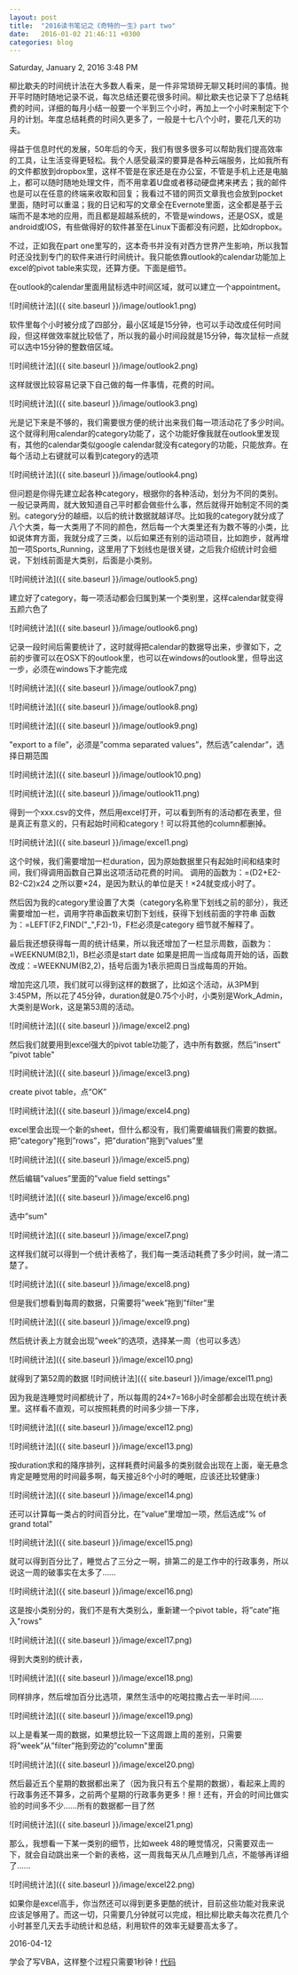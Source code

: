 ```yaml
---
layout: post
title:  "2016读书笔记之《奇特的一生》part two"
date:   2016-01-02 21:46:11 +0300
categories: blog
---
```

Saturday, January 2, 2016 3:48 PM

柳比歇夫的时间统计法在大多数人看来，是一件非常琐碎无聊又耗时间的事情。抛开平时随时随地记录不说，每次总结还要花很多时间。柳比歇夫也记录下了总结耗费的时间，详细的每月小结一般要一个半到三个小时，再加上一个小时来制定下个月的计划。年度总结耗费的时间久更多了，一般是十七八个小时，要花几天的功夫。

得益于信息时代的发展，50年后的今天，我们有很多很多可以帮助我们提高效率的工具，让生活变得更轻松。我个人感受最深的要算是各种云端服务，比如我所有的文件都放到dropbox里，这样不管是在家还是在办公室，不管是手机上还是电脑上，都可以随时随地处理文件，而不用拿着U盘或者移动硬盘拷来拷去；我的邮件也是可以在任意的终端来收取和回复；我看过不错的网页文章我也会放到pocket里面，随时可以重温；我的日记和写的文章全在Evernote里面，这全都是基于云端而不是本地的应用，而且都是超越系统的，不管是windows，还是OSX，或是android或IOS，有些做得好的软件甚至在Linux下面都没有问题，比如dropbox。

不过，正如我在part one里写的，这本奇书并没有对西方世界产生影响，所以我暂时还没找到专门的软件来进行时间统计。我只能依靠outlook的calendar功能加上excel的pivot table来实现，还算方便。下面是细节。

在outlook的calendar里面用鼠标选中时间区域，就可以建立一个appointment。

![时间统计法]({{ site.baseurl }}/image/outlook1.png)

软件里每个小时被分成了四部分，最小区域是15分钟，也可以手动改成任何时间段，但这样做效率就比较低了，所以我的最小时间段就是15分钟，每次鼠标一点就可以选中15分钟的整数倍区域。

![时间统计法]({{ site.baseurl }}/image/outlook2.png)

这样就很比较容易记录下自己做的每一件事情，花费的时间。

![时间统计法]({{ site.baseurl }}/image/outlook3.png)

光是记下来是不够的，我们需要很方便的统计出来我们每一项活动花了多少时间。这个就得利用calendar的category功能了，这个功能好像我就在outlook里发现有，其他的calendar类似google calendar就没有category的功能，只能放弃。在每个活动上右键就可以看到category的选项

![时间统计法]({{ site.baseurl }}/image/outlook4.png)

但问题是你得先建立起各种category，根据你的各种活动，划分为不同的类别。一般记录两周，就大致知道自己平时都会做些什么事，然后就得开始制定不同的类别。category分的越细，以后的统计数据就越详尽。比如我的category就分成了八个大类，每一大类用了不同的颜色，然后每一个大类里还有为数不等的小类，比如说体育方面，我就分成了三类，以后如果还有别的运动项目，比如跑步，就再增加一项Sports_Running，这里用了下划线也是很关键，之后我介绍统计时会细说，下划线前面是大类别，后面是小类别。

![时间统计法]({{ site.baseurl }}/image/outlook5.png)

建立好了category，每一项活动都会归属到某一个类别里，这样calendar就变得五颜六色了

![时间统计法]({{ site.baseurl }}/image/outlook6.png)

记录一段时间后需要统计了，这时就得把calendar的数据导出来，步骤如下，之前的步骤可以在OSX下的outlook里，也可以在windows的outlook里，但导出这一步，必须在windows下才能完成

![时间统计法]({{ site.baseurl }}/image/outlook7.png)

![时间统计法]({{ site.baseurl }}/image/outlook8.png)

![时间统计法]({{ site.baseurl }}/image/outlook9.png)

"export to a file”，必须是”comma separated values”，然后选”calendar”，选择日期范围

![时间统计法]({{ site.baseurl }}/image/outlook10.png)

![时间统计法]({{ site.baseurl }}/image/outlook11.png)

得到一个xxx.csv的文件，然后用excel打开，可以看到所有的活动都在表里，但是真正有意义的，只有起始时间和category！可以将其他的column都删掉。

![时间统计法]({{ site.baseurl }}/image/excel1.png)

这个时候，我们需要增加一栏duration，因为原始数据里只有起始时间和结束时间，我们得调用函数自己算出这项活动花费的时间。
调用的函数为：=(D2+E2-B2-C2)x24
之所以要×24，是因为默认的单位是天！×24就变成小时了。

然后因为我的category里设置了大类（category名称里下划线之前的部分），我还需要增加一栏，调用字符串函数来切割下划线，获得下划线前面的字符串
函数为：=LEFT(F2,FIND(\"\_\",F2)-1)，F栏必须是category
细节就不解释了。

最后我还想获得每一周的统计结果，所以我还增加了一栏显示周数，函数为：=WEEKNUM(B2,1)，B栏必须是start date
如果是把周一当成每周开始的话，函数改成：=WEEKNUM(B2,2)，括号后面为1表示把周日当成每周的开始。

增加完这几项，我们就可以得到这样的数据了，比如这个活动，从3PM到3:45PM，所以花了45分钟，duration就是0.75个小时，小类别是Work_Admin，大类别是Work，这是第53周的活动。

![时间统计法]({{ site.baseurl }}/image/excel2.png)

然后我们就要用到excel强大的pivot table功能了，选中所有数据，然后”insert” “pivot table"

![时间统计法]({{ site.baseurl }}/image/excel3.png)

create pivot table，点“OK”

![时间统计法]({{ site.baseurl }}/image/excel4.png)

excel里会出现一个新的sheet，但什么都没有，我们需要编辑我们需要的数据。把”category"拖到”rows”，把”duration”拖到”values”里

![时间统计法]({{ site.baseurl }}/image/excel5.png)

然后编辑”values”里面的”value field settings"

![时间统计法]({{ site.baseurl }}/image/excel6.png)

选中”sum"

![时间统计法]({{ site.baseurl }}/image/excel7.png)

这样我们就可以得到一个统计表格了，我们每一类活动耗费了多少时间，就一清二楚了。

![时间统计法]({{ site.baseurl }}/image/excel8.png)

但是我们想看到每周的数据，只需要将”week”拖到”filter”里

![时间统计法]({{ site.baseurl }}/image/excel9.png)

然后统计表上方就会出现”week”的选项，选择某一周（也可以多选）

![时间统计法]({{ site.baseurl }}/image/excel10.png)

就得到了第52周的数据
![时间统计法]({{ site.baseurl }}/image/excel11.png)

因为我是连睡觉时间都统计了，所以每周的24×7=168小时全部都会出现在统计表里。这样看不直观，可以按照耗费的时间多少排一下序，

![时间统计法]({{ site.baseurl }}/image/excel12.png)

![时间统计法]({{ site.baseurl }}/image/excel13.png)


按duration求和的降序排列，这样耗费时间最多的类别就会出现在上面，毫无悬念肯定是睡觉用的时间最多啊，每天接近8个小时的睡眠，应该还比较健康:)

![时间统计法]({{ site.baseurl }}/image/excel14.png)

还可以计算每一类占的时间百分比，在”value”里增加一项，然后选成”% of grand total"

![时间统计法]({{ site.baseurl }}/image/excel15.png)


就可以得到百分比了，睡觉占了三分之一啊，排第二的是工作中的行政事务，所以说这一周的破事实在太多了……

![时间统计法]({{ site.baseurl }}/image/excel16.png)

这是按小类别分的，我们不是有大类别么，重新建一个pivot table，将”cate”拖入"rows"

![时间统计法]({{ site.baseurl }}/image/excel17.png)

得到大类别的统计表，

![时间统计法]({{ site.baseurl }}/image/excel18.png)

同样排序，然后增加百分比选项，果然生活中的吃喝拉撒占去一半时间……

![时间统计法]({{ site.baseurl }}/image/excel19.png)

以上是看某一周的数据，如果想比较一下这周跟上周的差别，只需要将”week”从”filter”拖到旁边的”column"里面

![时间统计法]({{ site.baseurl }}/image/excel20.png)

然后最近五个星期的数据都出来了（因为我只有五个星期的数据），看起来上周的行政事务还不算多，之前两个星期的行政事务更多！擦！还有，开会的时间比做实验的时间多不少……所有的数据都一目了然

![时间统计法]({{ site.baseurl }}/image/excel21.png)

那么，我想看一下某一类别的细节，比如week 48的睡觉情况，只需要双击一下，就会自动跳出来一个新的表格，这一周我每天从几点睡到几点，不能够再详细了……

![时间统计法]({{ site.baseurl }}/image/excel22.png)

如果你是excel高手，你当然还可以得到更多更酷的统计，目前这些功能对我来说应该足够用了。而这一切，只需要几分钟就可以完成，相比柳比歇夫每次花费几个小时甚至几天去手动统计和总结，利用软件的效率无疑要高太多了。

2016-04-12

学会了写VBA，这样整个过程只需要1秒钟！[代码](https://www.evernote.com/l/Ap4Stt4TgGlAkp1H8bCOMaee235YTGUeepg)

